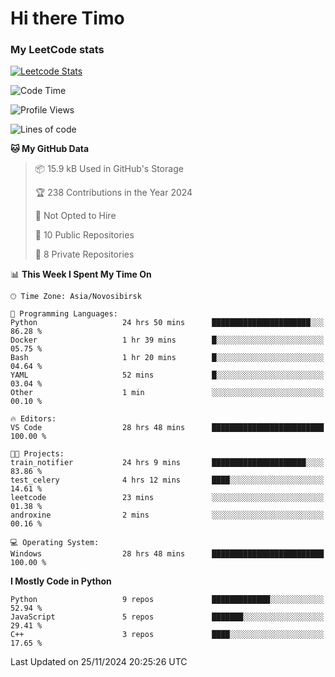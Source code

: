 # Hi there Timo
### My LeetCode stats
[![Leetcode Stats](https://leetcard.jacoblin.cool/przdtl?border=0&radius=20&ext=heatmap&theme=nord)](https://leetcode.com/przdtl)

<!--START_SECTION:waka-->
![Code Time](http://img.shields.io/badge/Code%20Time-499%20hrs%2021%20mins-blue)

![Profile Views](http://img.shields.io/badge/Profile%20Views-43-blue)

![Lines of code](https://img.shields.io/badge/From%20Hello%20World%20I%27ve%20Written-191.8%20thousand%20lines%20of%20code-blue)

**🐱 My GitHub Data** 

> 📦 15.9 kB Used in GitHub's Storage 
 > 
> 🏆 238 Contributions in the Year 2024
 > 
> 🚫 Not Opted to Hire
 > 
> 📜 10 Public Repositories 
 > 
> 🔑 8 Private Repositories 
 > 
📊 **This Week I Spent My Time On** 

```text
🕑︎ Time Zone: Asia/Novosibirsk

💬 Programming Languages: 
Python                   24 hrs 50 mins      ██████████████████████░░░   86.28 % 
Docker                   1 hr 39 mins        █░░░░░░░░░░░░░░░░░░░░░░░░   05.75 % 
Bash                     1 hr 20 mins        █░░░░░░░░░░░░░░░░░░░░░░░░   04.64 % 
YAML                     52 mins             █░░░░░░░░░░░░░░░░░░░░░░░░   03.04 % 
Other                    1 min               ░░░░░░░░░░░░░░░░░░░░░░░░░   00.10 % 

🔥 Editors: 
VS Code                  28 hrs 48 mins      █████████████████████████   100.00 % 

🐱‍💻 Projects: 
train_notifier           24 hrs 9 mins       █████████████████████░░░░   83.86 % 
test_celery              4 hrs 12 mins       ████░░░░░░░░░░░░░░░░░░░░░   14.61 % 
leetcode                 23 mins             ░░░░░░░░░░░░░░░░░░░░░░░░░   01.38 % 
androxine                2 mins              ░░░░░░░░░░░░░░░░░░░░░░░░░   00.16 % 

💻 Operating System: 
Windows                  28 hrs 48 mins      █████████████████████████   100.00 % 
```

**I Mostly Code in Python** 

```text
Python                   9 repos             █████████████░░░░░░░░░░░░   52.94 % 
JavaScript               5 repos             ███████░░░░░░░░░░░░░░░░░░   29.41 % 
C++                      3 repos             ████░░░░░░░░░░░░░░░░░░░░░   17.65 % 
```




 Last Updated on 25/11/2024 20:25:26 UTC
<!--END_SECTION:waka-->
